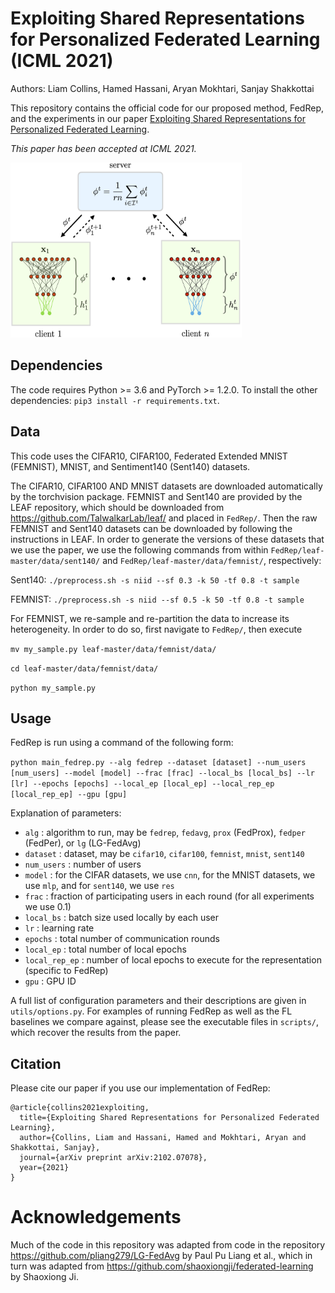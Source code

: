 # Exploiting Shared Representations for Personalized Federated Learning (ICML 2021)

Authors: Liam Collins, Hamed Hassani, Aryan Mokhtari, Sanjay Shakkottai

This repository contains the official code for our proposed method, FedRep, and the experiments in our paper [Exploiting Shared Representations for Personalized Federated Learning](https://arxiv.org/pdf/2102.07078.pdf).

*This paper has been accepted at ICML 2021.*

<img src="schematic.png" width="370" height="280" />

## Dependencies

The code requires Python >= 3.6 and PyTorch >= 1.2.0. To install the other dependencies: `pip3 install -r requirements.txt`.

## Data

This code uses the CIFAR10, CIFAR100, Federated Extended MNIST (FEMNIST), MNIST, and Sentiment140 (Sent140) datasets.

The CIFAR10, CIFAR100 AND MNIST datasets are downloaded automatically by the torchvision package. 
FEMNIST and Sent140 are provided by the LEAF repository, which should be downloaded from https://github.com/TalwalkarLab/leaf/ and placed in `FedRep/`. 
Then the raw FEMNIST and Sent140 datasets can be downloaded by following the instructions in LEAF. 
In order to generate the versions of these datasets that we use the paper, we use the following commands from within `FedRep/leaf-master/data/sent140/` and `FedRep/leaf-master/data/femnist/`, respectively:

Sent140: `./preprocess.sh -s niid --sf 0.3 -k 50 -tf 0.8 -t sample`

FEMNIST: `./preprocess.sh -s niid --sf 0.5 -k 50 -tf 0.8 -t sample`

For FEMNIST, we re-sample and re-partition the data to increase its heterogeneity. In order to do so, first navigate to `FedRep/`, then execute 

`mv my_sample.py leaf-master/data/femnist/data/`

`cd leaf-master/data/femnist/data/`

`python my_sample.py`

## Usage

FedRep is run using a command of the following form:

`python main_fedrep.py --alg fedrep --dataset [dataset] --num_users [num_users] --model [model] --frac [frac] --local_bs [local_bs] --lr [lr] --epochs [epochs] --local_ep [local_ep] --local_rep_ep [local_rep_ep] --gpu [gpu]`

Explanation of parameters:

- `alg` : algorithm to run, may be `fedrep`, `fedavg`, `prox` (FedProx), `fedper` (FedPer), or `lg` (LG-FedAvg)
- `dataset` : dataset, may be `cifar10`, `cifar100`, `femnist`, `mnist`, `sent140`
- `num_users` : number of users
- `model` : for the CIFAR datasets, we use `cnn`, for the MNIST datasets, we use `mlp`, and for `sent140`, we use `res`
- `frac` : fraction of participating users in each round (for all experiments we use 0.1)
- `local_bs` : batch size used locally by each user
- `lr` : learning rate
- `epochs` : total number of communication rounds
- `local_ep` : total number of local epochs
- `local_rep_ep` : number of local epochs to execute for the representation (specific to FedRep)
- `gpu` : GPU ID

A full list of configuration parameters and their descriptions are given in `utils/options.py`.
For examples of running FedRep as well as the FL baselines we compare against, please see the executable files in `scripts/`, which recover the results from the paper.

## Citation

Please cite our paper if you use our implementation of FedRep:

```
@article{collins2021exploiting,
  title={Exploiting Shared Representations for Personalized Federated Learning},
  author={Collins, Liam and Hassani, Hamed and Mokhtari, Aryan and Shakkottai, Sanjay},
  journal={arXiv preprint arXiv:2102.07078},
  year={2021}
}
```

# Acknowledgements

Much of the code in this repository was adapted from code in the repository https://github.com/pliang279/LG-FedAvg by Paul Pu Liang et al., which in turn was adapted from https://github.com/shaoxiongji/federated-learning by Shaoxiong Ji. 

